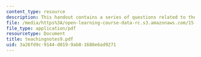 ```yaml
---
content_type: resource
description: This handout contains a series of questions related to the case study.
file: /media/https%3A/open-learning-course-data-rc.s3.amazonaws.com/15-967-managing-and-volunteering-in-the-non-profit-sector-spring-2005/3a26fd9c9144d0199ab81688e6ad9271_teachingnotes9.pdf
file_type: application/pdf
resourcetype: Document
title: teachingnotes9.pdf
uid: 3a26fd9c-9144-d019-9ab8-1688e6ad9271
---
```

